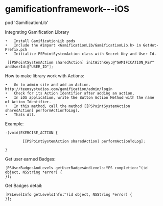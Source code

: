 # gamificationframework---iOS

pod 'GamificationLib'

Integrating Gamification Library

	•	Install GamificationLib pods
	•	Include the #import <GamificationLib/GamificationLib.h> in GetHot-Prefix.pch
	•	Initialize PSPointSystemAction class with Secret Key and User Id.
	
	 [[PSPointSystemAction sharedAction] initWithKey:@"GAMIFICATION_KEY" andUserId:@"USER_ID"];
 
How to make library work with Actions:

	•	Go to admin site and add an Action. http://teensystudios.com/gamification/admin/login
	•	Check for its Action Identifier after adding an action.
	•	In iOS application, write the Button Action Method with the name of Action Identifier.
	•	In this method, call the method [[PSPointSystemAction sharedAction] performActionToLog].
	•	Thats All.


Example:

	-(void)EXERCISE_ACTION {
	
    		[[PSPointSystemAction sharedAction] performActionToLog];
    		
	}


Get user earned Badges:

    [PSUserBadgesAndLevels getUserBadgesAndLevels:YES completion:^(id object, NSString *error) {
    }];

Get Badges detail:

    [PSLevelInfo getLevelsInfo:^(id object, NSString *error) { 
    }];
